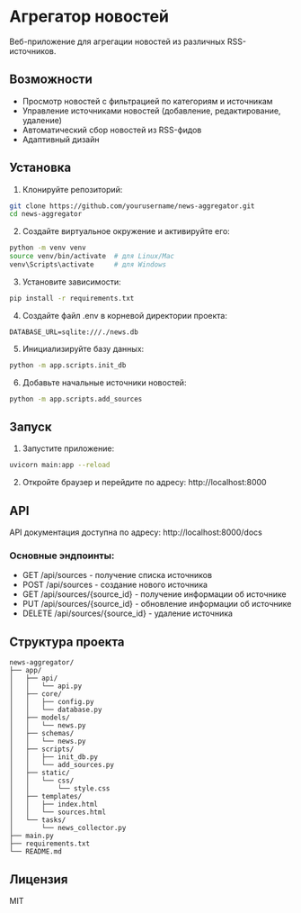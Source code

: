 # Агрегатор новостей

Веб-приложение для агрегации новостей из различных RSS-источников.

## Возможности

- Просмотр новостей с фильтрацией по категориям и источникам
- Управление источниками новостей (добавление, редактирование, удаление)
- Автоматический сбор новостей из RSS-фидов
- Адаптивный дизайн

## Установка

1. Клонируйте репозиторий:
```bash
git clone https://github.com/yourusername/news-aggregator.git
cd news-aggregator
```

2. Создайте виртуальное окружение и активируйте его:
```bash
python -m venv venv
source venv/bin/activate  # для Linux/Mac
venv\Scripts\activate     # для Windows
```

3. Установите зависимости:
```bash
pip install -r requirements.txt
```

4. Создайте файл .env в корневой директории проекта:
```
DATABASE_URL=sqlite:///./news.db
```

5. Инициализируйте базу данных:
```bash
python -m app.scripts.init_db
```

6. Добавьте начальные источники новостей:
```bash
python -m app.scripts.add_sources
```

## Запуск

1. Запустите приложение:
```bash
uvicorn main:app --reload
```

2. Откройте браузер и перейдите по адресу: http://localhost:8000

## API

API документация доступна по адресу: http://localhost:8000/docs

### Основные эндпоинты:

- GET /api/sources - получение списка источников
- POST /api/sources - создание нового источника
- GET /api/sources/{source_id} - получение информации об источнике
- PUT /api/sources/{source_id} - обновление информации об источнике
- DELETE /api/sources/{source_id} - удаление источника

## Структура проекта

```
news-aggregator/
├── app/
│   ├── api/
│   │   └── api.py
│   ├── core/
│   │   ├── config.py
│   │   └── database.py
│   ├── models/
│   │   └── news.py
│   ├── schemas/
│   │   └── news.py
│   ├── scripts/
│   │   ├── init_db.py
│   │   └── add_sources.py
│   ├── static/
│   │   └── css/
│   │       └── style.css
│   ├── templates/
│   │   ├── index.html
│   │   └── sources.html
│   └── tasks/
│       └── news_collector.py
├── main.py
├── requirements.txt
└── README.md
```

## Лицензия

MIT 